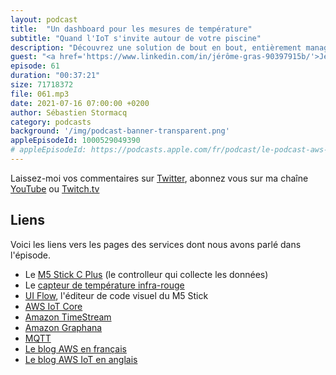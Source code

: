 ```yaml
---
layout: podcast
title:  "Un dashboard pour les mesures de température"
subtitle: "Quand l'IoT s'invite autour de votre piscine"
description: "Découvrez une solution de bout en bout, entièrement managée et serverless, pour prendre des mesures de température, les envoyer dans le cloud dans une base de donnée de type Time Serie et construire un tableau de bord de visualisation.  Spoiler alert : nous parlons de AWS IoT Core, de capteurs, de télémétrie, de Graphana, dans cet épisode geek de l'été."
guest: "<a href='https://www.linkedin.com/in/jérôme-gras-90397915b/'>Jérôme Gras</a>, Solution Architect, AWS France"
episode: 61
duration: "00:37:21"
size: 71718372
file: 061.mp3
date: 2021-07-16 07:00:00 +0200
author: Sébastien Stormacq
category: podcasts
background: '/img/podcast-banner-transparent.png'
appleEpisodeId: 1000529049390
# appleEpisodeId: https://podcasts.apple.com/fr/podcast/le-podcast-aws-en-français/id1452118442
---
```


Laissez-moi vos commentaires sur [Twitter](https://twitter.com/sebsto), abonnez vous sur ma chaîne [YouTube](https://www.youtube.com/sebsto) ou [Twitch.tv](https://www.twitch.tv/sebAWS)

## Liens

Voici les liens vers les pages des services dont nous avons parlé dans l'épisode.

- Le [M5 Stick C Plus](https://shop.m5stack.com/collections/m5-core/products/m5stickc-plus-esp32-pico-mini-iot-development-kit?variant=35275856609444) (le controlleur qui collecte les données)
- Le [capteur de température infra-rouge](https://shop.m5stack.com/products/m5stickc-ncir-hatmlx90614) 
- [UI Flow](https://flow.m5stack.com), l'éditeur de code visuel du M5 Stick
- [AWS IoT Core](https://aws.amazon.com/fr/iot-core/?nc=sn&loc=2&dn=3)
- [Amazon TimeStream](https://aws.amazon.com/fr/timestream/) 
- [Amazon Graphana](https://aws.amazon.com/fr/grafana/)
- [MQTT](https://mqtt.org)
- [Le blog AWS en français](https://aws.amazon.com/fr/blogs/france/)
- [Le blog AWS IoT en anglais](https://aws.amazon.com/fr/blogs/iot/)